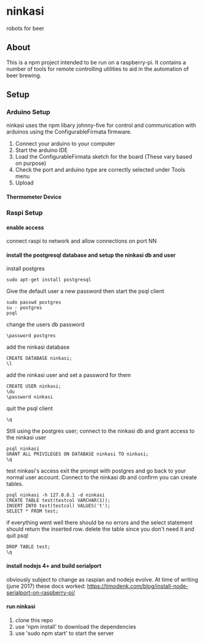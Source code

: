 # ninkasi

robots for beer

## About

This is a npm project intended to be run on a raspberry-pi. It contains a number of tools for remote controlling utilities to aid in the automation of beer brewing.

## Setup

### Arduino Setup
ninkasi uses the npm libary johnny-five for control and communication with arduinos using the ConfigurableFirmata firmware. 

1. Connect your arduino to your computer 
1. Start the arduino IDE
1. Load the ConfigurableFirmata sketch for the board (These vary based on purpose)
1. Check the port and arduino type are correctly selected under Tools menu
1. Upload

#### Thermometer Device


 

### Raspi Setup

#### enable access
connect raspi to network and allow connections on port NN

#### install the postgresql database and setup the ninkasi db and user
install postgres
```
sudo apt-get install postgresql
```
Give the default user a new password then start the psql client
```
sudo passwd postgres 
su - postgres
psql
```
change the users db password
```
\password postgres
```
add the ninkasi database
```
CREATE DATABASE ninkasi;
\l
```
add the ninkasi user and set a password for them
```
CREATE USER ninkasi;
\du
\password ninkasi
```
quit the psql client
```
\q
```
Still using the postgres user; connect to the ninkasi db and grant access to the ninkasi user
```
psql ninkasi
GRANT ALL PRIVILEGES ON DATABASE ninkasi TO ninkasi;
\q
```
test ninkasi's access
exit the prompt with postgres and go back to your normal user account. Connect to the ninkasi db and confirm you can create tables.
```
psql ninkasi -h 127.0.0.1 -d ninkasi
CREATE TABLE test(testcol VARCHAR(1));
INSERT INTO test(testcol) VALUES('t');
SELECT * FROM test;
```
if everything went well there should be no errors and the select statement should return the inserted row.
delete the table since you don't need it and quit psql
```
DROP TABLE test;
\q
```



#### install nodejs 4+ and build serialport
obviously subject to change as raspian and nodejs evolve. At time of writing (june 2017) these docs worked:
https://timodenk.com/blog/install-node-serialport-on-raspberry-pi/

#### run ninkasi
1. clone this repo
1. use 'npm install' to download the dependencies
1. use 'sudo npm start' to start the server

